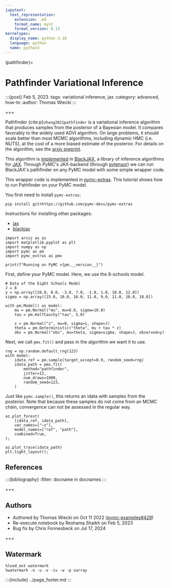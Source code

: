 ```yaml
---
jupytext:
  text_representation:
    extension: .md
    format_name: myst
    format_version: 0.13
kernelspec:
  display_name: python-3.10
  language: python
  name: python3
---
```


(pathfinder)=

# Pathfinder Variational Inference

:::{post} Feb 5, 2023 
:tags: variational inference, jax 
:category: advanced, how-to
:author: Thomas Wiecki
:::

+++

Pathfinder {cite:p}`zhang2021pathfinder` is a variational inference algorithm that produces samples from the posterior of a Bayesian model. It compares favorably to the widely used ADVI algorithm. On large problems, it should scale better than most MCMC algorithms, including dynamic HMC (i.e. NUTS), at the cost of a more biased estimate of the posterior. For details on the algorithm, see the [arxiv preprint](https://arxiv.org/abs/2108.03782).

This algorithm is [implemented](https://github.com/blackjax-devs/blackjax/pull/194) in [BlackJAX](https://github.com/blackjax-devs/blackjax), a library of inference algorithms for [JAX](https://github.com/google/jax). Through PyMC's JAX-backend (through [pytensor](https://github.com/pytensor-devs/pytensor)) we can run BlackJAX's pathfinder on any PyMC model with some simple wrapper code.

This wrapper code is implemented in [pymc-extras](https://github.com/pymc-devs/pymc-extras/). This tutorial shows how to run Pathfinder on your PyMC model.

You first need to install `pymc-extras`:

`pip install git+https://github.com/pymc-devs/pymc-extras`

Instructions for installing other packages:  
- [jax](https://github.com/google/jax#installation)
- [blackjax](https://pypi.org/project/blackjax/)

```{code-cell} ipython3
import arviz as az
import matplotlib.pyplot as plt
import numpy as np
import pymc as pm
import pymc_extras as pmx

print(f"Running on PyMC v{pm.__version__}")
```

First, define your PyMC model. Here, we use the 8-schools model.

```{code-cell} ipython3
# Data of the Eight Schools Model
J = 8
y = np.array([28.0, 8.0, -3.0, 7.0, -1.0, 1.0, 18.0, 12.0])
sigma = np.array([15.0, 10.0, 16.0, 11.0, 9.0, 11.0, 10.0, 18.0])

with pm.Model() as model:
    mu = pm.Normal("mu", mu=0.0, sigma=10.0)
    tau = pm.HalfCauchy("tau", 5.0)

    z = pm.Normal("z", mu=0, sigma=1, shape=J)
    theta = pm.Deterministic("theta", mu + tau * z)
    obs = pm.Normal("obs", mu=theta, sigma=sigma, shape=J, observed=y)
```

Next, we call `pmx.fit()` and pass in the algorithm we want it to use.

```{code-cell} ipython3
rng = np.random.default_rng(123)
with model:
    idata_ref = pm.sample(target_accept=0.9, random_seed=rng)
    idata_path = pmx.fit(
        method="pathfinder",
        jitter=12,
        num_draws=1000,
        random_seed=123,
    )
```

Just like `pymc.sample()`, this returns an idata with samples from the posterior. Note that because these samples do not come from an MCMC chain, convergence can not be assessed in the regular way.

```{code-cell} ipython3
az.plot_forest(
    [idata_ref, idata_path],
    var_names=["~z"],
    model_names=["ref", "path"],
    combined=True,
);
```

```{code-cell} ipython3
az.plot_trace(idata_path)
plt.tight_layout();
```

## References

:::{bibliography}
:filter: docname in docnames
:::

+++

## Authors

* Authored by Thomas Wiecki on Oct 11 2022 ([pymc-examples#429](https://github.com/pymc-devs/pymc-examples/pull/429))
* Re-execute notebook by Reshama Shaikh on Feb 5, 2023
* Bug fix by Chris Fonnesbeck on Jul 17, 2024

+++

## Watermark

```{code-cell} ipython3
%load_ext watermark
%watermark -n -u -v -iv -w -p xarray
```

:::{include} ../page_footer.md
:::
